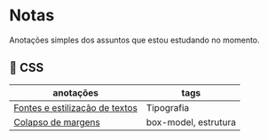 # Notas

Anotações simples dos assuntos que estou estudando no momento.

##  :art: CSS

| anotações | tags |
| --------- | ---- |
| [Fontes e estilização de textos](https://github.com/Larvin-Vinicius/Notas/blob/main/anotacoes/CSS/Fontes%20e%20estilizacao%20de%20textos.md) | Tipografia |
| [Colapso de margens](https://github.com/Larvin-Vinicius/Notas/blob/main/anotacoes/CSS/Colapso%20de%20margens.md) | box-model, estrutura |
